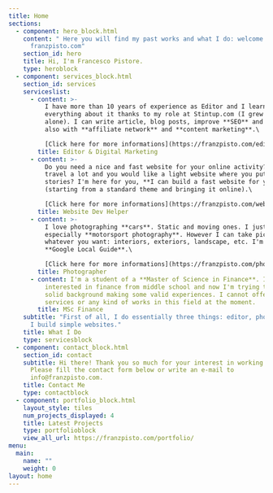 ```yaml
---
title: Home
sections:
  - component: hero_block.html
    content: " Here you will find my past works and what I do: welcome to
      franzpisto.com"
    section_id: hero
    title: Hi, I'm Francesco Pistore.
    type: heroblock
  - component: services_block.html
    section_id: services
    serviceslist:
      - content: >-
          I have more than 10 years of experience as Editor and I learned
          everything about it thanks to my role at Stintup.com (I grew it up
          alone). I can write article, blog posts, improve **SEO** and help you
          also with **affiliate network** and **content marketing**.\

          [Click here for more informations](https://franzpisto.com/editor-services/).
        title: Editor & Digital Marketing
      - content: >-
          Do you need a nice and fast website for your online activity? You
          travel a lot and you would like a light website where you put your
          stories? I'm here for you, **I can build a fast website for you**
          (starting from a standard theme and bringing it online).\

          [Click here for more informations](https://franzpisto.com/web-services/).
        title: Website Dev Helper
      - content: >-
          I love photographing **cars**. Static and moving ones. I just love it,
          especially **motorsport photography**. However I can take pictures of
          whatever you want: interiors, exteriors, landscape, etc. I'm also a
          **Google Local Guide**.\

          [Click here for more informations](https://franzpisto.com/photo-services/).
        title: Photographer
      - content: I'm a student of a **Master of Science in Finance**. I started to get
          interested in finance from middle school and now I'm trying to build a
          solid background making some valid experiences. I cannot offer any
          services or any kind of works in this field at the moment.
        title: MSc Finance
    subtitle: "First of all, I do essentially three things: editor, photographer and
      I build simple websites."
    title: What I Do
    type: servicesblock
  - component: contact_block.html
    section_id: contact
    subtitle: Hi there! Thank you so much for your interest in working together.
      Please fill the contact form below or write an e-mail to
      info@franzpisto.com.
    title: Contact Me
    type: contactblock
  - component: portfolio_block.html
    layout_style: tiles
    num_projects_displayed: 4
    title: Latest Projects
    type: portfolioblock
    view_all_url: https://franzpisto.com/portfolio/
menu:
  main:
    name: ""
    weight: 0
layout: home
---
```

